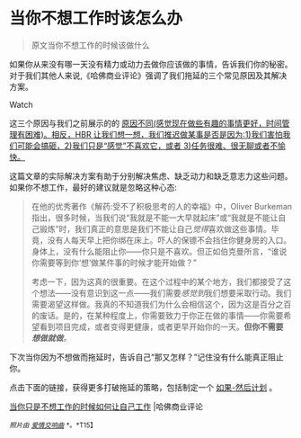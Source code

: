 # 当你不想工作时该怎么办

> 原文当你不想工作的时候该做什么

如果你从来没有哪一天没有精力或动力去做你应该做的事情，告诉我们你的秘密。对于我们其他人来说,《哈佛商业评论》强调了我们拖延的三个常见原因及其解决方案。

Watch

这三个原因与我们之前展示的的 [原因不同(感觉现在做些有趣的事情更好，时间管理有困难)。相反，HBR 让我们想一想，我们推迟做某事是否是因为:1)我们害怕我们可能会搞砸，2)我们只是“感觉”不喜欢它，或者 3)任务很难、很无聊或者不愉快。](https://lifehacker.com/why-we-procrastinate-and-how-to-stop-it-5945090)

这篇文章的实际解决方案有助于分别解决焦虑、缺乏动力和缺乏意志力这些问题。如果你不想工作，最好的建议就是忽略这种心态:

> 在他的优秀著作《解药:受不了积极思考的人的幸福》中，Oliver Burkeman 指出，很多时候，当我们说“我就是不能一大早就起床”或“我就是不能让自己锻炼”时，我们真正的意思是我们不能让自己*觉得*喜欢做这些事情。毕竟，没有人每天早上把你绑在床上。吓人的保镖不会挡住你健身房的入口。身体上，没有什么能阻止你——你只是不喜欢。但正如伯克曼所言，“谁说你需要等到你‘想’做某件事的时候才能开始做？”
> 
> 考虑一下，因为这真的很重要。在这个过程中的某个地方，我们都接受了这个想法——没有意识到这一点——我们需要*感觉到*我们想要采取行动。我们需要渴望这样做。我真的不知道我们为什么会相信这个，因为这是百分之百的废话。是的，在某种程度上，你需要致力于你正在做的事情——你需要希望看到项目完成，或者变得更健康，或者更早开始你的一天。**但你不需要** ***想做就做**。*

下次当你因为不想做而拖延时，告诉自己“那又怎样？”记住没有什么能真正阻止你。

点击下面的链接，获得更多打破拖延的策略，包括制定一个 [如果-然后计划](https://lifehacker.com/break-bad-habits-by-developing-an-if-then-plan-5889386) 。

[当你只是不想工作的时候如何让自己工作](http://blogs.hbr.org/2014/02/how-to-make-yourself-work-when-you-just-dont-want-to/) |哈佛商业评论

<small>*照片由*</small> [<small>*爱情交响曲*</small>](http://www.flickr.com/photos/pictoquotes/11902150653/sizes/z/) <small>*。*T15】</small>